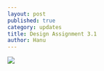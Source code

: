```yaml
---
layout: post
published: true
category: updates
title: Design Assignment 3.1
author: Hanu
---
```

![]({{site.baseurl}}/https://cdn.discordapp.com/attachments/931034222502756425/1031815869849935912/Untitled_Artwork.png)